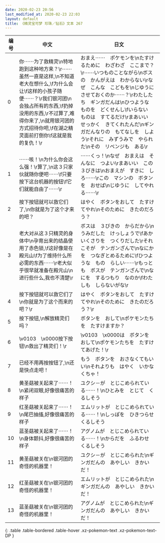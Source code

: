 ```yaml
---
date: 2020-02-23 20:56
last_modified_at: 2020-02-23 22:03
layout: default
title: 《精灵宝可梦 珍珠／钻石》文本 267
---
```

| 编号 | 中文 | 日文 |
| ---- | ---- | ---- |
| 0 | 你⋯⋯为了救精灵\n特地跑到这种地方来？\r⋯⋯虽然一直是这样,\n不知道老大在想什么,\f为什么会让\f这样的小孩子随便⋯⋯？\r我们银河团\n会独占所有的东西,\f扔掉没用的东西,\r不过算了,难得你来了,\n就用银河团的方式招待你吧,\f在湖之精灵面前打倒你\f这就是我的复仇！\r | おまえ⋯⋯　ポケモンを\nたすけるために　わざわざ　ここまで？\r⋯⋯いつものことながら\nボスの　かんがえは　わからない\rなぜ　こんな　こどもを\nじゆうに　させておくのか⋯⋯？\rわたしたち　ギンガだんは\nひつような　ものを　どくせんし\fいらない　ものは　すてるだけ\rまあいい　せっかく　きてくれたんだ\nギンガだんなりの　もてなしを　しよう\rそれに　みずうみで　やられた\nその　リベンジも　ある\r |
| 1 | ⋯⋯咳！\n为什么你会这么强！\r算了,\n这３只家伙就随你便吧⋯⋯\f只要按下这台机器的按钮\f它们就能自由了⋯⋯\r | ⋯⋯くっ！\nなぜ　おまえは　そんなに　つよい\rまあいい　この　３びきは\nおまえが　すきに　しろ⋯⋯\rこの　マシンの　ボタンを　おせば\nじゆうに　してやれる⋯⋯\r |
| 2 | 按下按钮就可以救它们了,\n你就是为了这个才来的吧？ | はやく　ボタンをおして　たすけてやれ\nそのために　きたのだろう？ |
| 3 | 老大对从这３只精灵的身体中\n孕育出来的结晶使用了赤色锁,\f这好像是在殿元山\f为了维持什么所必需的东西⋯⋯\r老大似乎很早就准备在殿元山\n进行些什么,我也不清楚\r | ボスは　３びきの　からだから\nうみだした　けっしょうで\fあかいくさりを　つくりだした\rそれこそが　テンガンざんで\nなにかを　つなぎとめるために\fひつような　もの　らしい⋯⋯\rもっとも　ボスが　テンガンざんで\nなにを　するつもり　なのか\fわたしも　しらないがな\r |
| 4 | 按下按钮就可以救它们了\n你就是为了这个而来的吧？\r | はやく　ボタンをおして　たすけてやれ\nそのために　きたのだろう？\r |
| 5 | 按下按钮,\n解放精灵们吗？ | ボタンを　おして\nポケモンたちを　たすけますか？ |
| 6 | \v0103　\x0000按下按钮\n救出了精灵们！\r | \v0103　\x0000は　ボタンを　おして\nポケモンたちを　たすけてあげた！\r |
| 7 | 已经不用再按按钮了,\n还是快点走吧！ | もう　ボタンを　おさなくてもいい\nそれよりも　はやく　いかなくちゃ！ |
| 8 | 黄圣菇被关起来了⋯⋯！\n紧闭双眼,好像很痛苦的样子 | ユクシ－が　とじこめられている⋯⋯！\nひとみを　とじて　くるしそう |
| 9 | 红圣菇被关起来了⋯⋯！\n尾巴抽搐,好像很痛苦的样子 | エムリットが　とじこめられている⋯⋯！\nしっぽを　ひきつらせ　くるしそう |
| 10 | 蓝圣菇被关起来了⋯⋯！\n身体颤抖,好像很痛苦的样子 | アグノムが　とじこめられている⋯⋯！\nからだを　ふるわせ　くるしそう |
| 11 | 黄圣菇被关在\n银河团的奇怪的机器里！ | ユクシ－が　とじこめられた\nギンガだんの　あやしい　きかいだ！ |
| 12 | 红圣菇被关在\n银河团的奇怪的机器里！ | エムリットが　とじこめられた\nギンガだんの　あやしい　きかいだ！ |
| 13 | 蓝圣菇被关在\n银河团的奇怪的机器里！ | アグノムが　とじこめられた\nギンガだんの　あやしい　きかいだ！ |
{: .table .table-bordered .table-hover .xz-pokemon-text .xz-pokemon-text-DP }
